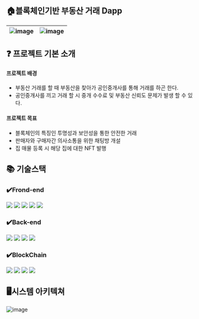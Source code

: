 ## 🏠블록체인기반 부동산 거래 Dapp

  ![image](https://github.com/Daewook123/Bit-BlockChainRealestate/assets/107476577/b92ca3bf-1996-4c70-8ad1-e8e28a1e730d)|![image](https://github.com/Daewook123/Bit-BlockChainRealestate/assets/107476577/5f5e7c4a-ac12-4369-96a2-78ea70d80d96)
--- | --- |



## ❓ 프로젝트 기본 소개

 #### 프로젝트 배경
- 부동산 거래를 할 때 부동산을 찾아가 공인중개사를 통해 거래를 하곤 한다. 
- 공인중개사를 끼고 거래 할 시 중개 수수료 및 부동산 신뢰도 문제가 발생 할 수 있다. 

 #### 프로젝트 목표
- 블록체인의 특징인 투명성과 보안성을 통한 안전한 거래 
- 판매자와 구매자간 의사소통을 위한 채팅방 개설
- 집 매물 등록 시 해당 집에 대한 NFT 발행


## 📚 기술스택

### ✔️Frond-end
<div align=left>
  <img src="https://img.shields.io/badge/javascript-F7DF1E?style=for-the-badge&logo=javascript&logoColor=black"> 
  <img src="https://img.shields.io/badge/react-61DAFB?style=for-the-badge&logo=react&logoColor=black"> 
 <img src="https://img.shields.io/badge/MUI-007FFF?style=for-the-badge&logo=mui&logoColor=black"> 
  <img src="https://img.shields.io/badge/node.js-339933?style=for-the-badge&logo=Node.js&logoColor=white">
<img src="https://img.shields.io/badge/socket.io-010101?style=for-the-badge&logo=socket.io&logoColor=white">
 


</div>

### ✔️Back-end
<div align=left>
 
  <img src="https://img.shields.io/badge/javascript-F7DF1E?style=for-the-badge&logo=javascript&logoColor=black"> 
<img src="https://img.shields.io/badge/express-000000?style=for-the-badge&logo=express&logoColor=white">
  <img src="https://img.shields.io/badge/node.js-339933?style=for-the-badge&logo=Node.js&logoColor=white">
  <img src="https://img.shields.io/badge/mongoDB-47A248?style=for-the-badge&logo=MongoDB&logoColor=white">
 <br>

### ✔️BlockChain

<div align=left>
  <img src="https://img.shields.io/badge/web3.js-F7DF1E?style=for-the-badge&logo=web3.js&logoColor=black"> 
<img src="https://img.shields.io/badge/IPFS-007FFF?style=for-the-badge&logo=IPFS&logoColor=white">
  <img src="https://img.shields.io/badge/solidity-000000?style=for-the-badge&logo=solidity&logoColor=white">
  <img src="https://img.shields.io/badge/remix-050038?style=for-the-badge&logo=remix&logoColor=white">
 <br>

## 🖥️시스템 아키텍쳐
![image](https://github.com/Daewook123/Bit-BlockChainRealestate/assets/107476577/75ee4db4-c80d-46a2-bd2a-73e38c6f64af)





